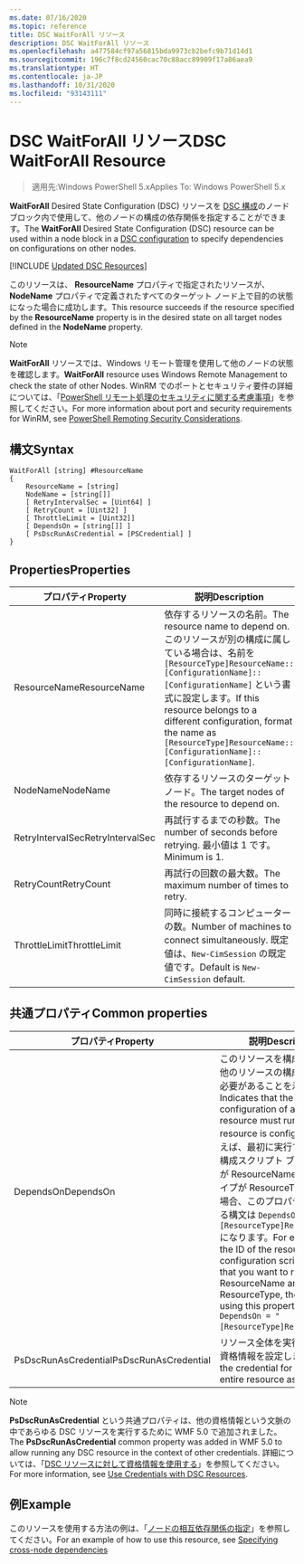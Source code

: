 ```yaml
---
ms.date: 07/16/2020
ms.topic: reference
title: DSC WaitForAll リソース
description: DSC WaitForAll リソース
ms.openlocfilehash: a477584cf97a56815bda9973cb2befc9b71d14d1
ms.sourcegitcommit: 196c7f8cd24560cac70c88acc89909f17a86aea9
ms.translationtype: HT
ms.contentlocale: ja-JP
ms.lasthandoff: 10/31/2020
ms.locfileid: "93143111"
---
```

# <a name="dsc-waitforall-resource"></a><span data-ttu-id="6cd8f-103">DSC WaitForAll リソース</span><span class="sxs-lookup"><span data-stu-id="6cd8f-103">DSC WaitForAll Resource</span></span>

> <span data-ttu-id="6cd8f-104">適用先:Windows PowerShell 5.x</span><span class="sxs-lookup"><span data-stu-id="6cd8f-104">Applies To: Windows PowerShell 5.x</span></span>

<span data-ttu-id="6cd8f-105">**WaitForAll** Desired State Configuration (DSC) リソースを [DSC 構成](../../../configurations/configurations.md)のノード ブロック内で使用して、他のノードの構成の依存関係を指定することができます。</span><span class="sxs-lookup"><span data-stu-id="6cd8f-105">The **WaitForAll** Desired State Configuration (DSC) resource can be used within a node block in a [DSC configuration](../../../configurations/configurations.md) to specify dependencies on configurations on other nodes.</span></span>

[!INCLUDE [Updated DSC Resources](../../../../../includes/dsc-resources.md)]

<span data-ttu-id="6cd8f-106">このリソースは、 **ResourceName** プロパティで指定されたリソースが、 **NodeName** プロパティで定義されたすべてのターゲット ノード上で目的の状態になった場合に成功します。</span><span class="sxs-lookup"><span data-stu-id="6cd8f-106">This resource succeeds if the resource specified by the **ResourceName** property is in the desired state on all target nodes defined in the **NodeName** property.</span></span>

> [!NOTE]
> <span data-ttu-id="6cd8f-107">**WaitForAll** リソースでは、Windows リモート管理を使用して他のノードの状態を確認します。</span><span class="sxs-lookup"><span data-stu-id="6cd8f-107">**WaitForAll** resource uses Windows Remote Management to check the state of other Nodes.</span></span> <span data-ttu-id="6cd8f-108">WinRM でのポートとセキュリティ要件の詳細については、「[PowerShell リモート処理のセキュリティに関する考慮事項](/powershell/scripting/learn/remoting/winrmsecurity)」を参照してください。</span><span class="sxs-lookup"><span data-stu-id="6cd8f-108">For more information about port and security requirements for WinRM, see [PowerShell Remoting Security Considerations](/powershell/scripting/learn/remoting/winrmsecurity).</span></span>

## <a name="syntax"></a><span data-ttu-id="6cd8f-109">構文</span><span class="sxs-lookup"><span data-stu-id="6cd8f-109">Syntax</span></span>

```Syntax
WaitForAll [string] #ResourceName
{
    ResourceName = [string]
    NodeName = [string[]]
    [ RetryIntervalSec = [Uint64] ]
    [ RetryCount = [Uint32] ]
    [ ThrottleLimit = [Uint32]]
    [ DependsOn = [string[]] ]
    [ PsDscRunAsCredential = [PSCredential] ]
}
```

## <a name="properties"></a><span data-ttu-id="6cd8f-110">Properties</span><span class="sxs-lookup"><span data-stu-id="6cd8f-110">Properties</span></span>

|<span data-ttu-id="6cd8f-111">プロパティ</span><span class="sxs-lookup"><span data-stu-id="6cd8f-111">Property</span></span> |<span data-ttu-id="6cd8f-112">説明</span><span class="sxs-lookup"><span data-stu-id="6cd8f-112">Description</span></span> |
|---|---|
|<span data-ttu-id="6cd8f-113">ResourceName</span><span class="sxs-lookup"><span data-stu-id="6cd8f-113">ResourceName</span></span> |<span data-ttu-id="6cd8f-114">依存するリソースの名前。</span><span class="sxs-lookup"><span data-stu-id="6cd8f-114">The resource name to depend on.</span></span> <span data-ttu-id="6cd8f-115">このリソースが別の構成に属している場合は、名前を `[ResourceType]ResourceName::[ConfigurationName]::[ConfigurationName]` という書式に設定します。</span><span class="sxs-lookup"><span data-stu-id="6cd8f-115">If this resource belongs to a different configuration, format the name as `[ResourceType]ResourceName::[ConfigurationName]::[ConfigurationName]`.</span></span> |
|<span data-ttu-id="6cd8f-116">NodeName</span><span class="sxs-lookup"><span data-stu-id="6cd8f-116">NodeName</span></span> |<span data-ttu-id="6cd8f-117">依存するリソースのターゲット ノード。</span><span class="sxs-lookup"><span data-stu-id="6cd8f-117">The target nodes of the resource to depend on.</span></span> |
|<span data-ttu-id="6cd8f-118">RetryIntervalSec</span><span class="sxs-lookup"><span data-stu-id="6cd8f-118">RetryIntervalSec</span></span> |<span data-ttu-id="6cd8f-119">再試行するまでの秒数。</span><span class="sxs-lookup"><span data-stu-id="6cd8f-119">The number of seconds before retrying.</span></span> <span data-ttu-id="6cd8f-120">最小値は 1 です。</span><span class="sxs-lookup"><span data-stu-id="6cd8f-120">Minimum is 1.</span></span> |
|<span data-ttu-id="6cd8f-121">RetryCount</span><span class="sxs-lookup"><span data-stu-id="6cd8f-121">RetryCount</span></span> |<span data-ttu-id="6cd8f-122">再試行の回数の最大数。</span><span class="sxs-lookup"><span data-stu-id="6cd8f-122">The maximum number of times to retry.</span></span> |
|<span data-ttu-id="6cd8f-123">ThrottleLimit</span><span class="sxs-lookup"><span data-stu-id="6cd8f-123">ThrottleLimit</span></span> |<span data-ttu-id="6cd8f-124">同時に接続するコンピューターの数。</span><span class="sxs-lookup"><span data-stu-id="6cd8f-124">Number of machines to connect simultaneously.</span></span> <span data-ttu-id="6cd8f-125">既定値は、`New-CimSession` の既定値です。</span><span class="sxs-lookup"><span data-stu-id="6cd8f-125">Default is `New-CimSession` default.</span></span> |

## <a name="common-properties"></a><span data-ttu-id="6cd8f-126">共通プロパティ</span><span class="sxs-lookup"><span data-stu-id="6cd8f-126">Common properties</span></span>

|<span data-ttu-id="6cd8f-127">プロパティ</span><span class="sxs-lookup"><span data-stu-id="6cd8f-127">Property</span></span> |<span data-ttu-id="6cd8f-128">説明</span><span class="sxs-lookup"><span data-stu-id="6cd8f-128">Description</span></span> |
|---|---|
|<span data-ttu-id="6cd8f-129">DependsOn</span><span class="sxs-lookup"><span data-stu-id="6cd8f-129">DependsOn</span></span> |<span data-ttu-id="6cd8f-130">このリソースを構成する前に、他のリソースの構成を実行する必要があることを示します。</span><span class="sxs-lookup"><span data-stu-id="6cd8f-130">Indicates that the configuration of another resource must run before this resource is configured.</span></span> <span data-ttu-id="6cd8f-131">たとえば、最初に実行するリソース構成スクリプト ブロックの ID が ResourceName で、そのタイプが ResourceType である場合、このプロパティを使用する構文は `DependsOn = "[ResourceType]ResourceName"` になります。</span><span class="sxs-lookup"><span data-stu-id="6cd8f-131">For example, if the ID of the resource configuration script block that you want to run first is ResourceName and its type is ResourceType, the syntax for using this property is `DependsOn = "[ResourceType]ResourceName"`.</span></span> |
|<span data-ttu-id="6cd8f-132">PsDscRunAsCredential</span><span class="sxs-lookup"><span data-stu-id="6cd8f-132">PsDscRunAsCredential</span></span> |<span data-ttu-id="6cd8f-133">リソース全体を実行するための資格情報を設定します。</span><span class="sxs-lookup"><span data-stu-id="6cd8f-133">Sets the credential for running the entire resource as.</span></span> |

> [!NOTE]
> <span data-ttu-id="6cd8f-134">**PsDscRunAsCredential** という共通プロパティは、他の資格情報という文脈の中であらゆる DSC リソースを実行するために WMF 5.0 で追加されました。</span><span class="sxs-lookup"><span data-stu-id="6cd8f-134">The **PsDscRunAsCredential** common property was added in WMF 5.0 to allow running any DSC resource in the context of other credentials.</span></span> <span data-ttu-id="6cd8f-135">詳細については、「[DSC リソースに対して資格情報を使用する](../../../configurations/runasuser.md)」を参照してください。</span><span class="sxs-lookup"><span data-stu-id="6cd8f-135">For more information, see [Use Credentials with DSC Resources](../../../configurations/runasuser.md).</span></span>

## <a name="example"></a><span data-ttu-id="6cd8f-136">例</span><span class="sxs-lookup"><span data-stu-id="6cd8f-136">Example</span></span>

<span data-ttu-id="6cd8f-137">このリソースを使用する方法の例は、「[ノードの相互依存関係の指定](../../../configurations/crossNodeDependencies.md)」を参照してください。</span><span class="sxs-lookup"><span data-stu-id="6cd8f-137">For an example of how to use this resource, see [Specifying cross-node dependencies](../../../configurations/crossNodeDependencies.md)</span></span>
